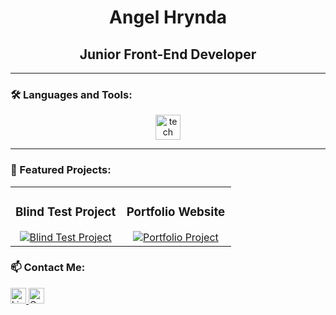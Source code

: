 <h1 align="center">Angel Hrynda</h1>
<h2 align="center">Junior Front-End Developer</h2>

---

### 🛠️ Languages and Tools:

<div align="center">
  <img src="https://skillicons.dev/icons?i=js,ts,react,svelte,tailwind,css,github,git,figma" height="40" alt="tech stack" />
</div>

---

### 🌟 Featured Projects:

<table align="center">
  <tr>
    <td width="50%">
      <h3 align="center">Blind Test Project</h3>
      <div align="center">
        <a href="https://github.com/AngelHRD/BlindTestProjet">
          <img src="https://github-readme-stats.vercel.app/api/pin/?username=AngelHRD&repo=BlindTestProjet&theme=radical" alt="Blind Test Project" />
        </a>
      </div>
    </td>
    <td width="50%">
      <h3 align="center">Portfolio Website</h3>
      <div align="center">
        <a href="https://github.com/AngelHRD/Portfolio">
          <img src="https://github-readme-stats.vercel.app/api/pin/?username=AngelHRD&repo=Portfolio&theme=radical" alt="Portfolio Project" />
        </a>
      </div>
    </td>
  </tr>
</table>

### 📫 Contact Me:

<div align="left">
  <a href="https://www.linkedin.com/in/angelhrynda">
    <img src="https://img.shields.io/static/v1?message=LinkedIn&logo=linkedin&label=&color=0077B5&logoColor=white&labelColor=&style=for-the-badge" height="25" alt="LinkedIn" />
  </a>
  <a href="mailto:angelhrynda@example.com">
    <img src="https://img.shields.io/static/v1?message=Gmail&logo=gmail&label=&color=D14836&logoColor=white&labelColor=&style=for-the-badge" height="25" alt="Gmail" />
  </a>
</div>
